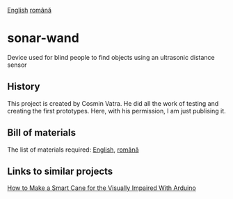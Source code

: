 [English](https://github.com/mircea-vutcovici/sonar-wand) [română](https://github.com/mircea-vutcovici/sonar-wand/blob/master/README.ro.md)
# sonar-wand
Device used for blind people to find objects using an ultrasonic distance sensor

## History
This project is created by Cosmin Vatra. He did all the work of testing and creating the first prototypes.
Here, with his permission, I am just publising it.

## Bill of materials
The list of materials required: [English](https://github.com/mircea-vutcovici/sonar-wand/blob/master/BOM.md), [română](https://github.com/mircea-vutcovici/sonar-wand/blob/master/BOM.ro.md)

## Links to similar projects
[How to Make a Smart Cane for the Visually Impaired With Arduino](https://maker.pro/projects/arduino/arduino-smart-cane-for-the-blind)
